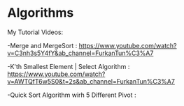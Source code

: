 # Algorithms

My Tutorial Videos:

-Merge and MergeSort : https://www.youtube.com/watch?v=C3nh3s5Y4fY&ab_channel=FurkanTun%C3%A7

-K'th Smallest Element | Select Algorithm : https://www.youtube.com/watch?v=AWTQfT6w5S0&t=2s&ab_channel=FurkanTun%C3%A7

-Quick Sort Algorithm wirh 5 Different Pivot : 

